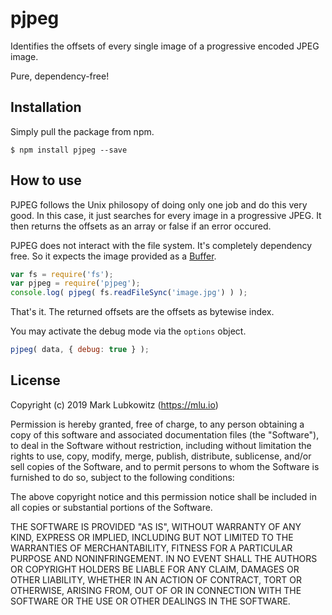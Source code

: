 # pjpeg

Identifies the offsets of every single image of a progressive encoded JPEG image.

Pure, dependency-free!

## Installation

Simply pull the package from npm.

```
$ npm install pjpeg --save
```

## How to use

PJPEG follows the Unix philosopy of doing only one job and do this very good. In this case, it just searches for every image in a progressive JPEG. It then returns the offsets as an array or false if an error occured.

PJPEG does not interact with the file system. It's completely dependency free. So it expects the image provided as a [Buffer](https://nodejs.org/api/buffer.html).

```js
var fs = require('fs');
var pjpeg = require('pjpeg');
console.log( pjpeg( fs.readFileSync('image.jpg') ) );
```

That's it. The returned offsets are the offsets as bytewise index.

You may activate the debug mode via the `options` object.

```js
pjpeg( data, { debug: true } );
```

## License

Copyright (c) 2019 Mark Lubkowitz (https://mlu.io)

Permission is hereby granted, free of charge, to any person obtaining a copy of this software and associated documentation files (the "Software"), to deal in the Software without restriction, including without limitation the rights to use, copy, modify, merge, publish, distribute, sublicense, and/or sell copies of the Software, and to permit persons to whom the Software is furnished to do so, subject to the following conditions:

The above copyright notice and this permission notice shall be included in all copies or substantial portions of the Software.

THE SOFTWARE IS PROVIDED "AS IS", WITHOUT WARRANTY OF ANY KIND, EXPRESS OR IMPLIED, INCLUDING BUT NOT LIMITED TO THE WARRANTIES OF MERCHANTABILITY, FITNESS FOR A PARTICULAR PURPOSE AND NONINFRINGEMENT. IN NO EVENT SHALL THE AUTHORS OR COPYRIGHT HOLDERS BE LIABLE FOR ANY CLAIM, DAMAGES OR OTHER LIABILITY, WHETHER IN AN ACTION OF CONTRACT, TORT OR OTHERWISE, ARISING FROM, OUT OF OR IN CONNECTION WITH THE SOFTWARE OR THE USE OR OTHER DEALINGS IN THE SOFTWARE.